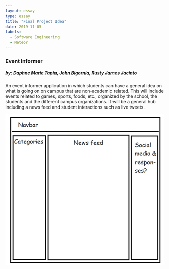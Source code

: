 ```yaml
---
layout: essay
type: essay
title: "Final Project Idea"
date: 2019-11-05
labels:
  - Software Engineering
  - Meteor
---
```

<h3>Event Informer</h3>
<h5>by: <a href="https://dmtapia.github.io">Daphne Marie Tapia</a>, <a href="https://johnbigornia.github.io">John Bigornia</a>, <a href="https://rustyjacinto.github.io/">Rusty James Jacinto</a></h5>

<p>An event informer application in which students can have a general idea on what is going on on campus that are non-academic related. This will include events related to games, sports, foods, etc., organized by the school, the students and the different campus organizations. It will be  a general hub including a news feed and student interactions such as live tweets.</p>

<img class="ui image" src="../images/final-idea.png">
